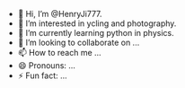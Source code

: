 - 👋 Hi, I’m @HenryJi777.
- 👀 I’m interested in ycling and photography.
- 🌱 I’m currently learning python in physics.
- 💞️ I’m looking to collaborate on ...
- 📫 How to reach me ...
- 😄 Pronouns: ...
- ⚡ Fun fact: ...

<!---
HenryJi777/HenryJi777 is a ✨ special ✨ repository because its `README.md` (this file) appears on your GitHub profile.
You can click the Preview link to take a look at your changes.
--->
